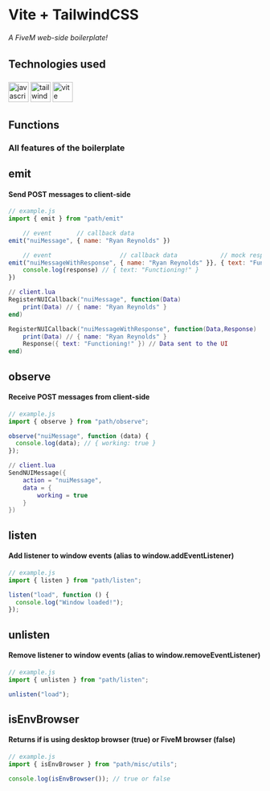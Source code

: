 # <h1>Vite + TailwindCSS</h1>

<h6>A FiveM web-side boilerplate!</h1>

###

## <h2 align="left">Technologies used</h2>

###

<div align="left">
  <img src="https://cdn.jsdelivr.net/gh/devicons/devicon/icons/javascript/javascript-original.svg" height="40" alt="javascript logo"  />
  <img src="https://cdn.jsdelivr.net/gh/devicons/devicon/icons/tailwindcss/tailwindcss-original.svg" height="40" alt="tailwind logo"  />
  <img src="https://cdn.jsdelivr.net/gh/devicons/devicon/icons/vitejs/vitejs-original.svg" height="40" alt="vite logo"  />
</div>

###

## <h2 align="left">Functions</h2>

<h3>All features of the boilerplate</h3>

### <h2>emit</h2>

<h4>Send POST messages to client-side</h4>

```js
// example.js
import { emit } from "path/emit"

    // event       // callback data
emit("nuiMessage", { name: "Ryan Reynolds" })

    // event                   // callback data            // mock response data
emit("nuiMessageWithResponse", { name: "Ryan Reynolds" }}, { text: "Functioning!" }).then(response => {
    console.log(response) // { text: "Functioning!" }
})
```

```lua
// client.lua
RegisterNUICallback("nuiMessage", function(Data)
    print(Data) // { name: "Ryan Reynolds" }
end)

RegisterNUICallback("nuiMessageWithResponse", function(Data,Response)
    print(Data) // { name: "Ryan Reynolds" }
    Response({ text: "Functioning!" }) // Data sent to the UI
end)
```

### <h2>observe</h2>

<h4>Receive POST messages from client-side</h4>

```js
// example.js
import { observe } from "path/observe";

observe("nuiMessage", function (data) {
  console.log(data); // { working: true }
});
```

```lua
// client.lua
SendNUIMessage({
    action = "nuiMessage",
    data = {
        working = true
    }
})
```

### <h2>listen</h2>

<h4>Add listener to window events (alias to window.addEventListener)</h4>

```js
// example.js
import { listen } from "path/listen";

listen("load", function () {
  console.log("Window loaded!");
});
```

### <h2>unlisten</h2>

<h4>Remove listener to window events (alias to window.removeEventListener)</h4>

```js
// example.js
import { unlisten } from "path/listen";

unlisten("load");
```

### <h2>isEnvBrowser</h2>

<h4>Returns if is using desktop browser (true) or FiveM browser (false)</h4>

```js
// example.js
import { isEnvBrowser } from "path/misc/utils";

console.log(isEnvBrowser()); // true or false
```
